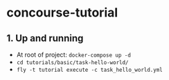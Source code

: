 # concourse-tutorial

## 1. Up and running
- At root of project: `docker-compose up -d`
- `cd tutorials/basic/task-hello-world/`
- `fly -t tutorial execute -c task_hello_world.yml`
